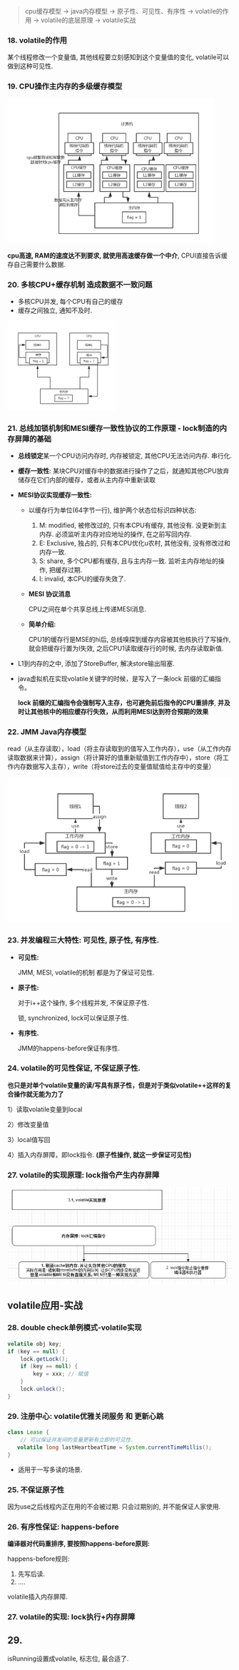 > cpu缓存模型 -> java内存模型 -> 原子性、可见性、有序性 -> volatile的作用 -> volatile的底层原理 -> volatile实战

### 18. volatile的作用

某个线程修改一个变量值, 其他线程要立刻感知到这个变量值的变化, volatile可以做到这种可见性.

### 19. CPU操作主内存的多级缓存模型

<img src="2.%20volatile.assets/02_cpu%E7%BC%93%E5%AD%98%E6%A8%A1%E5%9E%8B.png" alt="02_cpu缓存模型" style="zoom: 67%;" />

**cpu高速, RAM的速度达不到要求, 就使用高速缓存做一个中介**, CPUI直接告诉缓存自己需要什么数据.

### 20. 多核CPU+缓存机制 造成数据不一致问题

- 多核CPU并发, 每个CPU有自己的缓存
- 缓存之间独立, 通知不及时.

<img src="2.%20volatile.assets/03_cpu%E7%BC%93%E5%AD%98%E6%A8%A1%E5%9E%8B%E4%B8%8B%E7%9A%84%E5%B9%B6%E5%8F%91%E9%97%AE%E9%A2%98.png" alt="03_cpu缓存模型下的并发问题" style="zoom:50%;" />





### 21. 总线加锁机制和MESI缓存一致性协议的工作原理 - lock制造的内存屏障的基础

- **总线锁定**某一个CPU访问内存时, 内存被锁定, 其他CPU无法访问内存. 串行化.

- **缓存一致性**: 某块CPU对缓存中的数据进行操作了之后，就通知其他CPU放弃储存在它们内部的缓存，或者从主内存中重新读取

- **MESI协议实现缓存一致性:** 

  - 以缓存行为单位(64字节一行), 维护两个状态位标识四种状态:

    1. M: modified, 被修改过的, 只有本CPU有缓存, 其他没有. 没更新到主内存. 必须监听主内存对应地址的操作, 在之前写回内存.
    2. E: Exclusive, 独占的, 只有本CPU优化u农村, 其他没有, 没有修改过和内存一致. 
    3. S: share, 多个CPU都有缓存, 且与主内存一致. 监听主内存地址的操作, 把缓存过期.
    4. I: invalid, 本CPU的缓存失效了.

  - **MESI 协议消息**

     CPU之间在单个共享总线上传递MESI消息.

  - **简单介绍:** 

    CPU1的缓存行是MSE的hi后, 总线嗅探到缓存内容被其他核执行了写操作, 就会把缓存行置为I失效, 之后CPU1读取缓存行的时候, 去内存读取新值.

- L1到内存的之中, 添加了StoreBuffer, 解决store输出阻塞.

- java虚拟机在实现volatile关键字的时候，是写入了一条lock 前缀的汇编指令。

  **lock 前缀的汇编指令会强制写入主存，也可避免前后指令的CPU重排序**, **并及时让其他核中的相应缓存行失效，从而利用MESI达到符合预期的效果**





### 22. JMM Java内存模型

read（从主存读取），load（将主存读取到的值写入工作内存），use（从工作内存读取数据来计算），assign（将计算好的值重新赋值到工作内存中），store（将工作内存数据写入主存），write（将store过去的变量值赋值给主存中的变量）

![03_java内存模型](2.%20volatile.assets/03_java%E5%86%85%E5%AD%98%E6%A8%A1%E5%9E%8B.png)



### 23. 并发编程三大特性: 可见性, 原子性, 有序性.

- **可见性:** 

  JMM, MESI, volatile的机制 都是为了保证可见性.

- **原子性:** 

  对于i++这个操作, 多个线程并发, 不保证原子性.

  锁, synchronized, lock可以保证原子性.

- **有序性.**

  JMM的happens-before保证有序性.

### 24. volatile的可见性保证, 不保证原子性.

**也只是对单个volatile变量的读/写具有原子性，但是对于类似volatile++这样的复合操作就无能为力了**

1）读取volatile变量到local

2）修改变量值

3）local值写回

4）插入内存屏障，即lock指令. **(原子性操作, 就这一步保证可见性)**



### 27. volatile的实现原理: lock指令产生内存屏障

![image-20210418160848231](2.%20volatile.assets/image-20210418160848231.png)







## volatile应用-实战



### 28. double check单例模式-volatile实现

```java
volatile obj key;
if (key == null) {
    lock.getLock();
    if (key == null) {
        key = xxx; // 赋值
    }
    lock.unlock();
}
```



### 29. 注册中心: volatile优雅关闭服务 和 更新心跳

```java
class Lease {
    // 可以保证并发间的变量更新有立即的可见性.
   volatile long lastHeartbeatTime = System.currentTimeMillis();
}
```

- 适用于一写多读的场景.





























### 25. 不保证原子性

因为use之后线程内正在用的不会被过期. 只会过期别的, 并不能保证人家使用.



### 26. 有序性保证: happens-before

**编译器对代码重排序, 要按照happens-before原则:** 

happens-before规则:

1. 先写后读.
2. ....

volatile插入内存屏障.



### 27. volatile的实现: lock执行+内存屏障











## 29. 

isRunning设置成volatile, 标志位, 最合适了.







